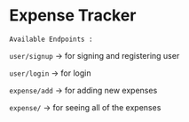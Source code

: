 # Expense Tracker  

``` Available Endpoints :    ```


`user/signup` -> for signing and registering user  

`user/login` -> for login  

`expense/add` -> for adding new expenses  

`expense/` -> for seeing all of the expenses  

